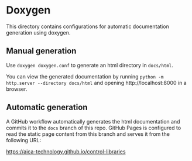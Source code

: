 # Doxygen

This directory contains configurations for automatic documentation generation using doxygen.

## Manual generation

Use `doxygen doxygen.conf` to generate an html directory in `docs/html`.

You can view the generated documentation by running `python -m http.server --directory docs/html`
and opening http://localhost:8000 in a browser.

## Automatic generation

A GitHub workflow automatically generates the html documentation and commits it
to the `docs` branch of this repo. GitHub Pages is configured to read the static
page content from this branch and serves it from the following URL:

https://aica-technology.github.io/control-libraries
